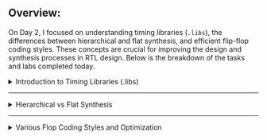 ## Overview:
On Day 2, I focused on understanding timing libraries (`.libs`), the differences between hierarchical and flat synthesis, and efficient flip-flop coding styles. These concepts are crucial for improving the design and synthesis processes in RTL design. Below is the breakdown of the tasks and labs completed today.

<details>
  <summary>Introduction to Timing Libraries (.libs)</summary>

  ### Introduction to .lib Files (Parts 1-3)
  - Studied the structure and significance of `.lib` files, which are essential for timing analysis and cell characterization.
  - Analyzed timing arcs, cell delays, and power information contained in `.lib` files.
  - Explanation of .lib library:
     - File path: `!gvim ../mylib/lib/sky130_fd_sc_hd__tt_025C_1v80.lib`
     - Key breakdown:
       - `tt`: typical (Process)
       - `025C`: 77 °F (Temperature)
       - `1v80`: Voltage
     - ![lib filename explanation](https://github.com/user-attachments/assets/8e2fac9d-6ef7-4dce-8e20-e829e6c7bbef)
       
<img width="594" alt="Screenshot 2024-10-23 at 10 48 57 AM" src="https://github.com/user-attachments/assets/b45fc544-f0ea-4148-ae2c-7318dc72fc6f">

  - The logic gate `sky130_fd_sc_hd__a2111o_1`:
     - Has 5 inputs (A1, A2, B1, C1, D1), resulting in 2^5 = 32 possible input combinations.
     - Gate function explained:
       - `a2111o`:
         - `a`: represents the AND gate.
         - `o`: represents the OR gate.
         - `2111`: indicates the structure:
           - Two inputs (A1, A2) go into an AND gate.
           - The result of the AND gate feeds into the first input of a 4-input OR gate (A1, A2, B1, C1, D1).
             
     - ![Gate explanation](https://github.com/user-attachments/assets/65f2c6bb-37e8-4b5a-9481-8261973ef198)
       
     - As the number of gates increases, the area also increases, i.e., a larger cell is employing wider transistors.
     - Wider cells are faster but require larger areas and consume more power.
     - Smaller cells have more delay but require less area and consume less power.
       
<img width="1392" alt="Screenshot 2024-10-23 at 11 32 28 AM" src="https://github.com/user-attachments/assets/487a0c75-c2db-4eae-9e8a-a0f992110ac2">

</details>

----------------------------------------------------------------------------------------------------------------------------------------------------------------------------

<details>
  <summary>Hierarchical vs Flat Synthesis</summary>

  ### Hierarchical vs Flat Synthesis (Parts 1-2)
  - Understood how hierarchical synthesis allows for modular design, while flat synthesis provides a single-level design view.
  - Conducted synthesis experiments to observe the impact on area, power, and performance.
  
    Example:
    ```verilog
    module sub_module2 (input a, input b, output y);
	    assign y = a | b;
    endmodule
  
    module sub_module1 (input a, input b, output y);
	    assign y = a & b;
    endmodule

    module multiple_modules (input a, input b, input c, output y);
	    wire net1;
	    sub_module1 u1(.a(a),.b(b),.y(net1));  // net1 = a & b
	    sub_module2 u2(.a(net1),.b(c),.y(y));  // y = net1 | c, i.e., y = a & b + c;
    endmodule
    ```
    
    #### After synthesis
    
    <img width="628" alt="Screenshot 2024-10-23 at 12 29 24 PM" src="https://github.com/user-attachments/assets/6927187b-04af-44e8-ba60-48db3aefbd9e">
		
    **multiple_modules**
    
    <img width="263" alt="Screenshot 2024-10-23 at 12 34 11 PM" src="https://github.com/user-attachments/assets/3431a5ca-2378-4106-ae19-3233d59fbff2">
    
    **sub_module1**
    
    <br><img width="262" alt="Screenshot 2024-10-23 at 12 34 35 PM" src="https://github.com/user-attachments/assets/1a840c8c-9809-4337-bd3d-c0eb55fcb740">
    
    **sub_module2**
    
    <br><img width="260" alt="Screenshot 2024-10-23 at 12 35 04 PM" src="https://github.com/user-attachments/assets/daf0dcde-46e2-43f7-9d1a-7cd56d40ed23">
    
    **design hierarchy**
    
    <br><img width="254" alt="Screenshot 2024-10-23 at 12 35 32 PM" src="https://github.com/user-attachments/assets/60bc031d-7865-411f-836d-017b0657f710">
    
    **Linking to liberty file**
    
    <img width="557" alt="Screenshot 2024-10-23 at 7 44 43 PM" src="https://github.com/user-attachments/assets/fda168af-7074-43f5-885a-dc52c7ab1b17">
    
    **Output**
    
    <img width="928" alt="Screenshot 2024-10-23 at 7 46 49 PM" src="https://github.com/user-attachments/assets/c10a87d2-1504-4e6d-b966-3d8853217659">
		
    **Writing netlists**
    
    ```bash
    write_verilog -noattr multiple_modules_netlist.v
    ```
    
    <img width="282" alt="Screenshot 2024-10-23 at 7 48 34 PM" src="https://github.com/user-attachments/assets/eca53284-8f78-467b-b9cf-5be39335b359">

    <img width="569" alt="Screenshot 2024-10-23 at 8 27 42 PM" src="https://github.com/user-attachments/assets/81b2a745-0722-4865-b841-2045f82e65db">

    <img width="664" alt="Screenshot 2024-10-23 at 8 04 51 PM" src="https://github.com/user-attachments/assets/75400a5a-b918-4703-9a51-98cf8225b0c9"><br>

    **Flat netlist**
    ```bash
    flatten
    ```

    <img width="352" alt="Screenshot 2024-10-23 at 8 31 00 PM" src="https://github.com/user-attachments/assets/6c291d00-46f5-4ec5-93ef-0af30ecf619d">
		
    <img width="564" alt="Screenshot 2024-10-23 at 8 33 46 PM" src="https://github.com/user-attachments/assets/1e0d0a1c-0a3e-451d-b777-b1eb9b90e672">
    
    **Output**

    <img width="1435" alt="Screenshot 2024-10-23 at 8 34 46 PM" src="https://github.com/user-attachments/assets/72e43ef5-83be-46be-9132-8c6fab7b5882">
    
    **sub_module.v**

    <img width="292" alt="Screenshot 2024-10-23 at 8 37 08 PM" src="https://github.com/user-attachments/assets/cc57b91e-6dbd-4caa-b86e-22f61ed8aeaf">
    
    **Linking to netlist**

    <img width="442" alt="Screenshot 2024-10-23 at 8 37 44 PM" src="https://github.com/user-attachments/assets/22c926f2-f3ee-4d74-b465-8c9efe546d97">
    
    **Output**
	
    <img width="742" alt="Screenshot 2024-10-23 at 8 38 20 PM" src="https://github.com/user-attachments/assets/4bbee867-044b-4a88-995a-a620d1b45dec">
    
    - When we have multiple instances of the same module.
    - To get rid of this redundancy, we `flatten` the netlist.
		
</details>

----------------------------------------------------------------------------------------------------------------------------------------------------------------------------

<details>
  <summary>Various Flop Coding Styles and Optimization</summary>

  ### Why Flops and Flop Coding Styles
  - Learned about the importance of flip-flops in digital design and explored different flop coding styles.
  - Flops are used to minimize the glitches.
    
    <img width="720" alt="Screenshot 2024-10-23 at 7 27 47 PM" src="https://github.com/user-attachments/assets/c0488023-1a2c-46ae-955d-955815aab11c">
    
  #### Flop Coding Styles

  **dff_asyncres.v**
  
  ```verilog
    module dff_asyncres ( input clk ,  input async_reset , input d , output reg q );
    always @ (posedge clk , posedge async_reset)
    begin
	if(async_reset)
	    q <= 1'b0;
	else	
	    q <= d;
    end
    endmodule
  ```

   **Waveforms**
   
	![WhatsApp Image 2024-10-23 at 19 01 24](https://github.com/user-attachments/assets/82f4bc94-4b1e-418b-bb9f-6f1e52d45df2)
 
**dff_syncres.**

```verilog
module dff_syncres ( input clk , input async_reset , input sync_reset , input d , output reg q );
always @ (posedge clk )
begin
	if (sync_reset)
		q <= 1'b0;
	else	
		q <= d;
end
endmodule
```

**Waveforms**

![WhatsApp Image 2024-10-23 at 19 37 15](https://github.com/user-attachments/assets/8d5e39c9-977b-4801-bfd5-9397bdf07d3d)

  ### Lab of Asyncronous Flop Synthesis Simulations 
  
  **dff_asyncres.v**
  
  ```verilog
module dff_asyncres ( input clk ,  input async_reset , input d , output reg q );
always @ (posedge clk , posedge async_reset)
begin
	if(async_reset)
		q <= 1'b0;
	else	
		q <= d;
end
endmodule
```

<img width="1286" alt="Screenshot 2024-10-24 at 9 25 00 AM" src="https://github.com/user-attachments/assets/880462f3-c69c-4e6b-9ac1-86a9f8e72650">

**dff_async_set.v**

```verilog
module dff_async_set ( input clk ,  input async_set , input d , output reg q );
always @ (posedge clk , posedge async_set)
begin
	if(async_set)
		q <= 1'b1;
	else	
		q <= d;
end
endmodule
```

<img width="1285" alt="Screenshot 2024-10-24 at 9 27 24 AM" src="https://github.com/user-attachments/assets/0dfc239e-1007-412b-b14b-72165391f41c">

### Lab of Syncronous Flop Synthesis Simulations 

**dff_syncres.v**

<img width="314" alt="Screenshot 2024-10-24 at 9 41 40 AM" src="https://github.com/user-attachments/assets/cce3482e-ca65-4e01-aadb-246202de04a3">

**Output**

<img width="855" alt="Screenshot 2024-10-24 at 9 43 51 AM" src="https://github.com/user-attachments/assets/02117e39-8828-45c8-ac16-3bea622eadcf">

**dff_async_set.v**

<img width="361" alt="Screenshot 2024-10-24 at 9 56 23 AM" src="https://github.com/user-attachments/assets/dc3de8fb-3e91-41bc-802a-74827495563d">

**Output**

<img width="923" alt="Screenshot 2024-10-24 at 10 00 45 AM" src="https://github.com/user-attachments/assets/177f96c6-fc1d-4b64-8441-e2a515d90d3d">

**dff_syncres.v**

<img width="306" alt="Screenshot 2024-10-24 at 10 02 33 AM" src="https://github.com/user-attachments/assets/976bd57e-2ae1-4790-b07f-e1f569b52bfe">

**Output**

<img width="889" alt="Screenshot 2024-10-24 at 10 03 58 AM" src="https://github.com/user-attachments/assets/7d6c40b0-9b2b-4123-b818-a83985370f4c">

**Expected Output vs Original Output**

<img width="1320" alt="Screenshot 2024-10-24 at 10 07 50 AM" src="https://github.com/user-attachments/assets/4f62104f-8c44-476b-a51d-7c1855e1ef15">

  ### Interesting Optimizations
  
  - Applied optimizations to the flop designs to reduce area and improve performance.
    
    **Mult_2.v**
    
    ```verilog
    module mul2 (input [2:0] a, output [3:0] y);
		assign y = a * 2;
    endmodule
    ```
    ![WhatsApp Image 2024-10-24 at 13 38 58](https://github.com/user-attachments/assets/787894a5-ab87-402e-afe9-67982b078b13)
    
    **Synthesis**<br>
    
    <img width="325" alt="Screenshot 2024-10-24 at 1 44 02 PM" src="https://github.com/user-attachments/assets/cefce0e2-fd98-4243-ac3a-691f71cf5397">

    **Output**<br>
    
    <img width="741" alt="Screenshot 2024-10-24 at 1 42 52 PM" src="https://github.com/user-attachments/assets/1b83903d-204a-4aa3-a738-6f0f88201afa">
    
    **Netlist**<br>
    
    ```verilog
    module mul2(a, y);
  		input [2:0] a;
  		wire [2:0] a;
  		output [3:0] y;
  		wire [3:0] y;
  		assign y = { a, 1'h0 };
    endmodule
    ```
    
    **Mult_8.v**<br>
    
    ```verilog
    module mul8 (input [2:0] a, output [5:0] y);
	assign y = a * 9;
    endmodule
    ```
    
    ![WhatsApp Image 2024-10-24 at 13 58 25](https://github.com/user-attachments/assets/74e57bd6-70c4-4e60-9c03-a1764dfc7a0c)

    **Synthesis**<br>
    
    <img width="393" alt="Screenshot 2024-10-24 at 1 59 42 PM" src="https://github.com/user-attachments/assets/45b4bdb0-593e-4f76-a0be-1d4f53dab8ca">

    **Output**<br>
    
    <img width="927" alt="Screenshot 2024-10-24 at 2 00 09 PM" src="https://github.com/user-attachments/assets/e72bdaa7-184f-463d-bbd7-5e4aae01ee1a">
    
    **Netlist**<br>
    ```verilog
    module mult8(a, y);
  		input [2:0] a;
 		wire [2:0] a;
  		output [5:0] y;
  		wire [5:0] y;
  		assign y = { a, a };
    endmodule
    ```

    
</details>



